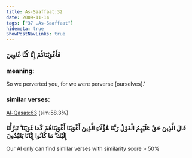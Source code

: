 ```yaml
---
title: As-Saaffaat:32
date: 2009-11-14
tags: ["37 .As-Saaffaat"]
hidemeta: true 
ShowPostNavLinks: true 
---
```

### فَأَغْوَيْنَاكُمْ إِنَّا كُنَّا غَاوِينَ
### meaning: 
So we perverted you, for we were perverse [ourselves].’
### similar verses: 

[Al-Qasas:63](/28/63) (sim:58.3%)

### قَالَ الَّذِينَ حَقَّ عَلَيْهِمُ الْقَوْلُ رَبَّنَا هَٰؤُلَاءِ الَّذِينَ أَغْوَيْنَا أَغْوَيْنَاهُمْ كَمَا غَوَيْنَا ۖ تَبَرَّأْنَا إِلَيْكَ ۖ مَا كَانُوا إِيَّانَا يَعْبُدُونَ

Our AI only can find similar verses with similarity score > 50% 



